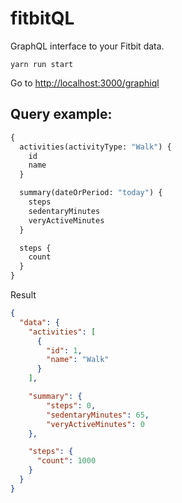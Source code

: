 # fitbitQL
GraphQL interface to your Fitbit data.

`yarn run start`

Go to [http://localhost:3000/graphiql](http://localhost:3000/graphiql)

## Query example:

```graphql
{
  activities(activityType: "Walk") {
    id
    name
  }

  summary(dateOrPeriod: "today") {
    steps
    sedentaryMinutes
    veryActiveMinutes
  }

  steps {
    count
  }
}
```

Result

```json
{
  "data": {
    "activities": [
      {
        "id": 1,
        "name": "Walk"
      }
    ],

    "summary": {
        "steps": 0,
        "sedentaryMinutes": 65,
        "veryActiveMinutes": 0
    },

    "steps": {
      "count": 1000
    }
  }
}
```
